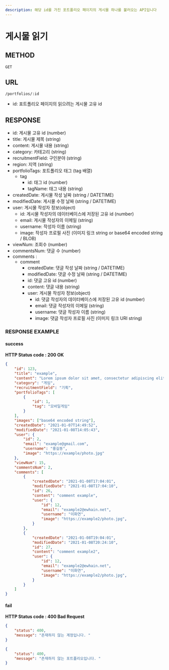 ```yaml
---
description: 해당 id를 가진 포트폴리오 페이지의 게시물 하나를 불러오는 API입니다
---
```


# 게시물 읽기

## METHOD

```text
GET
```

## URL

```text
/portfolios/:id
```

* id: 포트폴리오 페이지의 읽으려는 게시물 고유 id

## RESPONSE

* id: 게시물 고유 id \(number\)
* title: 게시물 제목 \(string\)
* content: 게시물 내용 \(string\)
* category: 카테고리 \(string\) 
* recruitmentField: 구인분야 \(string\)
* region: 지역 \(string\)
* portfolioTags: 포트폴리오 태그 \(tag 배열\)
  * tag
    * id: 태그 id \(number\)
    * tagName: 태그 내용 \(string\)
* createdDate: 게시물 작성 날짜 \(string / DATETIME\)
* modifiedDate: 게시물 수정 날짜 \(string / DATETIME\)
* user: 게시물 작성자 정보\(object\)
  * id: 게시물 작성자의 데이터베이스에 저장된 고유 id \(number\)
  * email: 게시물 작성자의 이메일 \(string\)
  * username: 작성자 이름 \(string\)
  * image: 작성자 프로필 사진 \(이미지 링크 string or base64 encoded string / BLOB\)
* viewNum: 조회수 \(number\)
* commentsNum: 댓글 수 \(number\)
* comments :
  * comment
    * createdDate: 댓글 작성 날짜 \(string / DATETIME\)
    * modifiedDate: 댓글 수정 날짜 \(string / DATETIME\)
    * id: 댓글 고유 id \(number\)
    * content: 댓글 내용 \(string\)
    * user: 게시물 작성자 정보\(object\)
      * id: 댓글 작성자의 데이터베이스에 저장된 고유 id \(number\) 
      * email: 댓글 작성자의 이메일 \(string\)
      * username: 댓글 작성자 이름 \(string\)
      * image: 댓글 작성자 프로필 사진 \(이미지 링크 URI string\)
          
### RESPONSE EXAMPLE

#### success

**HTTP Status code : 200 OK**

```json
{
    "id": 123,
    "title": "example",
    "content": "Lorem ipsum dolor sit amet, consectetur adipiscing elit. Curabitur sit.",
    "category": "게임",
    "recruitmentField": "기획",
    "portfolioTags": [
        {
            "id": 1,
            "tag": "모바일게임"
        }
    ],
    "images": ["base64 encoded string"],
    "createdDate": "2021-01-07T14:49:52",
    "modifiedDate": "2021-01-08T14:05:43",
    "user": {
        "id": 2,
        "email": "example@gmail.com",
        "username": "홍길동",
        "image": "https://example/photo.jpg"
    },
    "viewNum": 15,
    "commentsNum": 2,
    "comments": [
        {
            "createdDate": "2021-01-08T17:04:01",
            "modifiedDate": "2021-01-08T17:04:10",
            "id": 26,
            "content": "comment example",
            "user": {
                "id": 12,
                "email": "example2@ewhain.net",
                "username": "­이화연",
                "image": "https://example2/photo.jpg",
            }
        },
        {
            "createdDate": "2021-01-08T19:04:01",
            "modifiedDate": "2021-01-08T20:24:10",
            "id": 27,
            "content": "comment example2",
            "user": {
                "id": 12,
                "email": "example2@ewhain.net",
                "username": "­이화연",
                "image": "https://example2/photo.jpg",
            }
        }
    ]
}
```

#### fail

**HTTP Status code : 400 Bad Request**

```json
{
    "status": 400,
    "message": "존재하지 않는 계정입니다. "
}
```

```json
{
    "status": 400,
    "message": "존재하지 않는 포트폴리오입니다. "
}
```